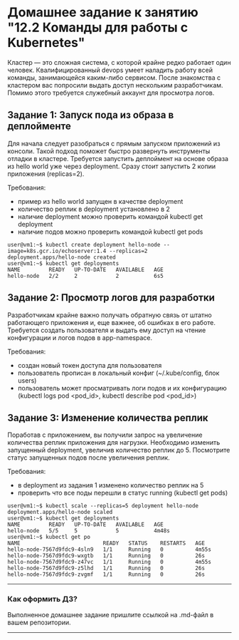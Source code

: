 # Домашнее задание к занятию "12.2 Команды для работы с Kubernetes"
Кластер — это сложная система, с которой крайне редко работает один человек. Квалифицированный devops умеет наладить работу всей команды, занимающейся каким-либо сервисом.
После знакомства с кластером вас попросили выдать доступ нескольким разработчикам. Помимо этого требуется служебный аккаунт для просмотра логов.

## Задание 1: Запуск пода из образа в деплойменте
Для начала следует разобраться с прямым запуском приложений из консоли. Такой подход поможет быстро развернуть инструменты отладки в кластере. Требуется запустить деплоймент на основе образа из hello world уже через deployment. Сразу стоит запустить 2 копии приложения (replicas=2). 

Требования:
 * пример из hello world запущен в качестве deployment
 * количество реплик в deployment установлено в 2
 * наличие deployment можно проверить командой kubectl get deployment
 * наличие подов можно проверить командой kubectl get pods
```
user@vm1:~$ kubectl create deployment hello-node --image=k8s.gcr.io/echoserver:1.4 --replicas=2
deployment.apps/hello-node created
user@vm1:~$ kubectl get deployments
NAME         READY   UP-TO-DATE   AVAILABLE   AGE
hello-node   2/2     2            2           6s5 
```

## Задание 2: Просмотр логов для разработки
Разработчикам крайне важно получать обратную связь от штатно работающего приложения и, еще важнее, об ошибках в его работе. 
Требуется создать пользователя и выдать ему доступ на чтение конфигурации и логов подов в app-namespace.

Требования: 
 * создан новый токен доступа для пользователя
 * пользователь прописан в локальный конфиг (~/.kube/config, блок users)
 * пользователь может просматривать логи подов и их конфигурацию (kubectl logs pod <pod_id>, kubectl describe pod <pod_id>)


## Задание 3: Изменение количества реплик 
Поработав с приложением, вы получили запрос на увеличение количества реплик приложения для нагрузки. Необходимо изменить запущенный deployment, увеличив количество реплик до 5. Посмотрите статус запущенных подов после увеличения реплик. 

Требования:
 * в deployment из задания 1 изменено количество реплик на 5
 * проверить что все поды перешли в статус running (kubectl get pods)
```
user@vm1:~$ kubectl scale --replicas=5 deployment hello-node 
deployment.apps/hello-node scaled
user@vm1:~$ kubectl get deployments
NAME         READY   UP-TO-DATE   AVAILABLE   AGE
hello-node   5/5     5            5           4m48s
user@vm1:~$ kubectl get po
NAME                          READY   STATUS    RESTARTS   AGE
hello-node-7567d9fdc9-4sln9   1/1     Running   0          4m55s
hello-node-7567d9fdc9-wxgtb   1/1     Running   0          26s
hello-node-7567d9fdc9-z47vc   1/1     Running   0          4m55s
hello-node-7567d9fdc9-z5lhd   1/1     Running   0          26s
hello-node-7567d9fdc9-zvgmf   1/1     Running   0          26s
```
---

### Как оформить ДЗ?

Выполненное домашнее задание пришлите ссылкой на .md-файл в вашем репозитории.

---

